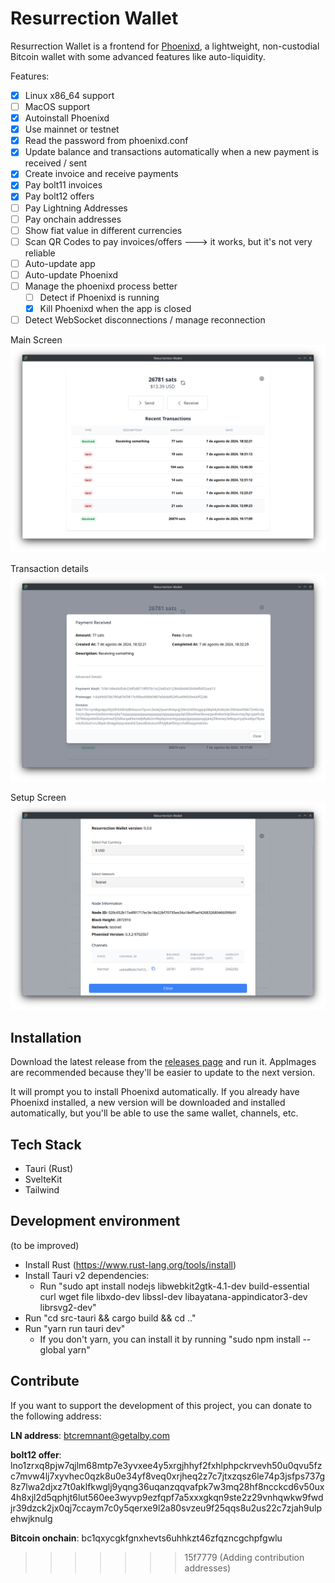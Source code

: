 # Resurrection Wallet
Resurrection Wallet is a frontend for [Phoenixd](https://github.com/phoenixrails/phoenixd), a lightweight, non-custodial Bitcoin wallet with some advanced features like auto-liquidity.

Features:
- [x] Linux x86_64 support
- [ ] MacOS support
- [x] Autoinstall Phoenixd
- [x] Use mainnet or testnet
- [x] Read the password from phoenixd.conf
- [x] Update balance and transactions automatically when a new payment is received / sent
- [x] Create invoice and receive payments
- [x] Pay bolt11 invoices
- [x] Pay bolt12 offers
- [ ] Pay Lightning Addresses
- [ ] Pay onchain addresses
- [ ] Show fiat value in different currencies
- [ ] Scan QR Codes to pay invoices/offers ---> it works, but it's not very reliable
- [ ] Auto-update app
- [ ] Auto-update Phoenixd
- [ ] Manage the phoenixd process better
    - [ ] Detect if Phoenixd is running
    - [x] Kill Phoenixd when the app is closed
- [ ] Detect WebSocket disconnections / manage reconnection

Main Screen
![Main screen](screenshots/image1.png)

Transaction details
![Transaction details](screenshots/image2.png)

Setup Screen
![Setup Screen](screenshots/image3.png)
## Installation

Download the latest release from the [releases page](https://github.com/ktecho/resurrection-wallet/releases/latest) and run it. AppImages are recommended because they'll be easier to update to the next version.

It will prompt you to install Phoenixd automatically. If you already have Phoenixd installed, a new version will be downloaded and installed automatically, but you'll be able to use the same wallet, channels, etc.

## Tech Stack
- Tauri (Rust)
- SvelteKit
- Tailwind

## Development environment
(to be improved)
- Install Rust (https://www.rust-lang.org/tools/install)
- Install Tauri v2 dependencies:
  - Run "sudo apt install nodejs libwebkit2gtk-4.1-dev build-essential curl wget file libxdo-dev libssl-dev libayatana-appindicator3-dev librsvg2-dev"
- Run "cd src-tauri && cargo build && cd .."
- Run "yarn run tauri dev"
  - If you don't yarn, you can install it by running "sudo npm install --global yarn"

## Contribute

If you want to support the development of this project, you can donate to the following address:

**LN address**: btcremnant@getalby.com

**bolt12 offer**:  lno1zrxq8pjw7qjlm68mtp7e3yvxee4y5xrgjhhyf2fxhlphpckrvevh50u0qvu5fzc7mvw4lj7xyvhec0qzk8u0e34yf8veq0xrjheq2z7c7jtxzqsz6le74p3jsfps737g8z7lwa2djxz7t0aklfkwglj9yqng36uqanzqqvafpk7w3mq28hf8ncckcd6v50ux4h8xjl2d5qphjt6lut560ee3wyvp9ezfqpf7a5xxxgkqn9ste2z29vnhqwkw9fwdjr39dzck2jx0qj7ccaym7c0y5qerxe9l2a80svzeu9f25qqs8u2us22c7zjah9ulpehwjknulg

**Bitcoin onchain**:  bc1qxycgkfgnxhevts6uhhkzt46zfqzncgchpfgwlu
>>>>>>> 15f7779 (Adding contribution addresses)
